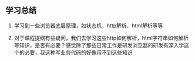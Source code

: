 ## 学习总结  

1. 学习到一些浏览器底层原理，如状态机，http解析、html解析等等

2. 对于课程提纲有些疑问，我们去学习这些http如何解析，html字符串如何解析等知识，是否有必要？感觉除了那些日常工作是研发浏览器的研发有深入学这个的必要，我这种写业务代码的好像用不到这些知识

